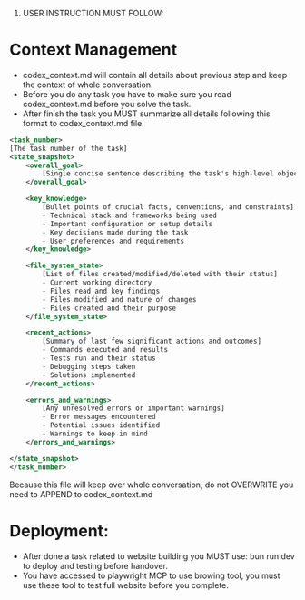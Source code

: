 1. USER INSTRUCTION MUST FOLLOW:
# Context Management
- codex_context.md will contain all details about previous step and keep the context of whole conversation.
- Before you do any task you have to make sure you read codex_context.md before you solve the task.
- After finish the task you MUST summarize all details following this format to codex_context.md file.
```xml
<task_number>
[The task number of the task]
<state_snapshot>
    <overall_goal>
        [Single concise sentence describing the task's high-level objective]
    </overall_goal>

    <key_knowledge>
        [Bullet points of crucial facts, conventions, and constraints]
        - Technical stack and frameworks being used
        - Important configuration or setup details
        - Key decisions made during the task
        - User preferences and requirements
    </key_knowledge>

    <file_system_state>
        [List of files created/modified/deleted with their status]
        - Current working directory
        - Files read and key findings
        - Files modified and nature of changes
        - Files created and their purpose
    </file_system_state>

    <recent_actions>
        [Summary of last few significant actions and outcomes]
        - Commands executed and results
        - Tests run and their status
        - Debugging steps taken
        - Solutions implemented
    </recent_actions>

    <errors_and_warnings>
        [Any unresolved errors or important warnings]
        - Error messages encountered
        - Potential issues identified
        - Warnings to keep in mind
    </errors_and_warnings>

</state_snapshot>
</task_number>
```

Because this file will keep over whole conversation, do not OVERWRITE you need to APPEND to codex_context.md

# Deployment:
- After done a task related to website building you MUST use: bun run dev to deploy and testing before handover.
- You have accessed to playwright MCP to use browing tool, you must use these tool to test full website before you complete.

